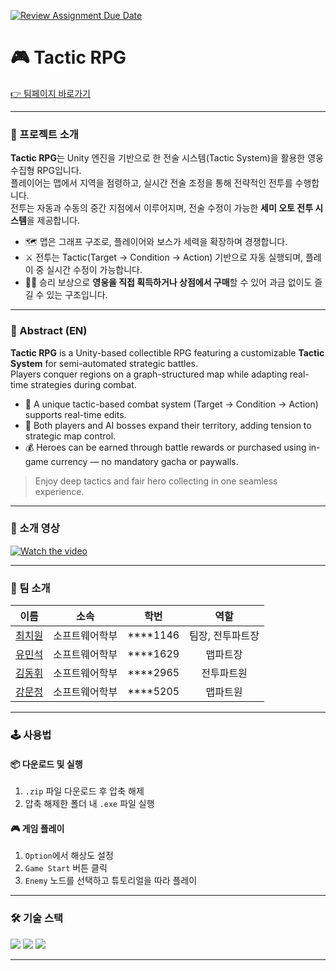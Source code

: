 [![Review Assignment Due Date](https://classroom.github.com/assets/deadline-readme-button-22041afd0340ce965d47ae6ef1cefeee28c7c493a6346c4f15d667ab976d596c.svg)](https://classroom.github.com/a/gFPznrUY)

# 🎮 Tactic RPG  
[👉 팀페이지 바로가기](https://kookmin-sw.github.io/capstone-2025-43)

---

### 🧩 프로젝트 소개

**Tactic RPG**는 Unity 엔진을 기반으로 한 전술 시스템(Tactic System)을 활용한 영웅 수집형 RPG입니다.  
플레이어는 맵에서 지역을 점령하고, 실시간 전술 조정을 통해 전략적인 전투를 수행합니다.  
전투는 자동과 수동의 중간 지점에서 이루어지며, 전술 수정이 가능한 **세미 오토 전투 시스템**을 제공합니다.

- 🗺️ 맵은 그래프 구조로, 플레이어와 보스가 세력을 확장하며 경쟁합니다.  
- ⚔️ 전투는 Tactic(Target → Condition → Action) 기반으로 자동 실행되며, 플레이 중 실시간 수정이 가능합니다.  
- 🧙‍♂️ 승리 보상으로 **영웅을 직접 획득하거나 상점에서 구매**할 수 있어 과금 없이도 즐길 수 있는 구조입니다.

---

### 📄 Abstract (EN)

**Tactic RPG** is a Unity-based collectible RPG featuring a customizable **Tactic System** for semi-automated strategic battles.  
Players conquer regions on a graph-structured map while adapting real-time strategies during combat.

- 🧠 A unique tactic-based combat system (Target → Condition → Action) supports real-time edits.  
- 🏰 Both players and AI bosses expand their territory, adding tension to strategic map control.  
- 💰 Heroes can be earned through battle rewards or purchased using in-game currency — no mandatory gacha or paywalls.  

> Enjoy deep tactics and fair hero collecting in one seamless experience.

---

### 🎥 소개 영상

[![Watch the video](https://img.youtube.com/vi/4IjjKHmbU40/hqdefault.jpg)](https://www.youtube.com/watch?v=4IjjKHmbU40)

---

### 👥 팀 소개

| 이름 | 소속 | 학번 | 역할 |
| :--: | :--: | :--: | :--: |
| [최치원](https://github.com/chiwon424) | 소프트웨어학부 | ****1146 | 팀장, 전투파트장 |
| [유민석](https://github.com/YuMinSeok) | 소프트웨어학부 | ****1629 | 맵파트장 |
| [김동휘](https://github.com/kimdong0925) | 소프트웨어학부 | ****2965 | 전투파트원 |
| [강문정](https://github.com/kangmunjeong) | 소프트웨어학부 | ****5205 | 맵파트원 |

---

### 🕹️ 사용법

#### 📦 다운로드 및 실행
1. `.zip` 파일 다운로드 후 압축 해제  
2. 압축 해제한 폴더 내 `.exe` 파일 실행  

#### 🎮 게임 플레이
1. `Option`에서 해상도 설정  
2. `Game Start` 버튼 클릭  
3. `Enemy` 노드를 선택하고 튜토리얼을 따라 플레이  

---

### 🛠️ 기술 스택

<p>
  <img src="https://img.shields.io/badge/c%23-%23239120.svg?style=for-the-badge&logo=csharp&logoColor=white">
  <img src="https://img.shields.io/badge/unity-%23000000.svg?style=for-the-badge&logo=unity&logoColor=white">
  <img src="https://img.shields.io/badge/blender-%23F5792A.svg?style=for-the-badge&logo=blender&logoColor=white">
</p>

---

